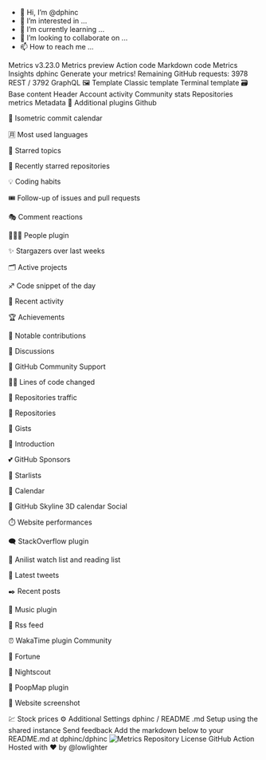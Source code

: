 - 👋 Hi, I’m @dphinc
- 👀 I’m interested in ...
- 🌱 I’m currently learning ...
- 💞️ I’m looking to collaborate on ...
- 📫 How to reach me ...

<!---
dphinc/dphinc is a ✨ special ✨ repository because its `README.md` (this file) appears on your GitHub profile.
You can click the Preview link to take a look at your changes.
--->
Metrics v3.23.0
Metrics preview
Action code
Markdown code
Metrics Insights
dphinc
Generate your metrics!
Remaining GitHub requests:
3978 REST / 3792 GraphQL
🖼️ Template
 Classic template
 Terminal template
🗃️ Base content
 Header
 Account activity
 Community stats
 Repositories metrics
 Metadata
🧩 Additional plugins
Github

📅 Isometric commit calendar

🈷️ Most used languages

📌 Starred topics

🌟 Recently starred repositories

💡 Coding habits

🎟️ Follow-up of issues and pull requests

🎭 Comment reactions

🧑‍🤝‍🧑 People plugin

✨ Stargazers over last weeks

🗂️ Active projects

♐ Code snippet of the day

📰 Recent activity

🏆 Achievements

🎩 Notable contributions

💬 Discussions

💭 GitHub Community Support

👨‍💻 Lines of code changed

🧮 Repositories traffic

📓 Repositories

🎫 Gists

🙋 Introduction

💕 GitHub Sponsors

💫 Starlists

📆 Calendar

🌇 GitHub Skyline 3D calendar
Social

⏱️ Website performances

🗨️ StackOverflow plugin

🌸 Anilist watch list and reading list

🐤 Latest tweets

✒️ Recent posts

🎼 Music plugin

🗼 Rss feed

⏰ WakaTime plugin
Community

🥠 Fortune

💉 Nightscout

💩 PoopMap plugin

📸 Website screenshot

💹 Stock prices
⚙️ Additional Settings
dphinc
/
README
.md
Setup using the shared instance
Send feedback
Add the markdown below to your README.md at dphinc/dphinc
![Metrics](https://metrics.lecoq.io/dphinc?template=classic&base.indepth=false&config.timezone=America%2FPhoenix)
Repository
License
GitHub Action
Hosted with ❤️ by @lowlighter
